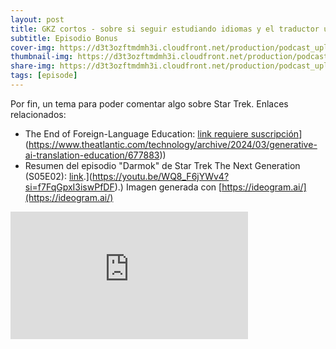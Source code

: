 ```yaml
---
layout: post
title: GKZ cortos - sobre si seguir estudiando idiomas y el traductor universal de Star Trek
subtitle: Episodio Bonus
cover-img: https://d3t3ozftmdmh3i.cloudfront.net/production/podcast_uploaded_episode/14743809/14743809-1712523075258-5ae127d01d39a.jpg
thumbnail-img: https://d3t3ozftmdmh3i.cloudfront.net/production/podcast_uploaded_episode/14743809/14743809-1712523075258-5ae127d01d39a.jpg
share-img: https://d3t3ozftmdmh3i.cloudfront.net/production/podcast_uploaded_episode/14743809/14743809-1712523075258-5ae127d01d39a.jpg
tags: [episode]
---
```


Por fin, un tema para poder comentar algo sobre Star Trek. Enlaces relacionados:
- The End of Foreign-Language Education: [link requiere suscripción]([https://www.theatlantic.com/technology/archive/2024/03/generative-ai-translation-education/677883)](https://www.theatlantic.com/technology/archive/2024/03/generative-ai-translation-education/677883))
- Resumen del episodio "Darmok" de Star Trek The Next Generation (S05E02): [link]([https://youtu.be/WQ8_F6jYWv4?si=f7FqGpxI3iswPfDF).](https://youtu.be/WQ8_F6jYWv4?si=f7FqGpxI3iswPfDF).) Imagen generada con [https://ideogram.ai/](https://ideogram.ai/)
<iframe src='https://podcasters.spotify.com/pod/show/geekingzone/embed/episodes/GKZ-cortos---sobre-si-seguir-estudiando-idiomas-y-el-traductor-universal-de-Star-Trek-e2i3h1q' height='204px' width='380px' frameborder='0' scrolling='no'></iframe>